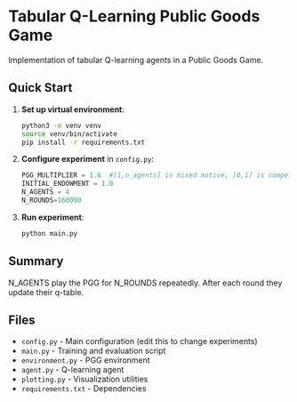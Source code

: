 # Tabular Q-Learning Public Goods Game

Implementation of tabular Q-learning agents in a Public Goods Game.

## Quick Start

1. **Set up virtual environment**:
   ```bash
   python3 -m venv venv
   source venv/bin/activate
   pip install -r requirements.txt
   ```

2. **Configure experiment** in `config.py`:
   ```python
   PGG_MULTIPLIER = 1.6  #[1,n_agents] is mixed motive, [0,1] is competitive and [n_agents,inf) is cooperative   
   INITIAL_ENDOWMENT = 1.0  
   N_AGENTS = 4
   N_ROUNDS=160000
   ```

3. **Run experiment**:
   ```bash
   python main.py
   ```
## Summary
N_AGENTS play the PGG for N_ROUNDS repeatedly. After each round they update their q-table.
## Files

- `config.py` - Main configuration (edit this to change experiments)
- `main.py` - Training and evaluation script
- `environment.py` - PGG environment 
- `agent.py` -  Q-learning agent 
- `plotting.py` - Visualization utilities
- `requirements.txt` - Dependencies
